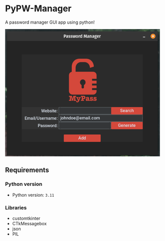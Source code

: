 # PyPW-Manager

A password manager GUI app using python!

![running GUI](./GUI.png)

## Requirements

### Python version

- Python version: `3.11`

### Libraries

- customtkinter
- CTkMessagebox
- json
- PIL
